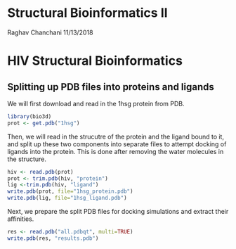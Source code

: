 Structural Bioinformatics II
================
Raghav Chanchani
11/13/2018

HIV Structural Bioinformatics
=============================

Splitting up PDB files into proteins and ligands
------------------------------------------------

We will first download and read in the 1hsg protein from PDB.

``` r
library(bio3d)
prot <- get.pdb("1hsg")
```

Then, we will read in the strucutre of the protein and the ligand bound to it, and split up these two components into separate files to attempt docking of ligands into the protein. This is done after removing the water molecules in the structure.

``` r
hiv <- read.pdb(prot)
prot <- trim.pdb(hiv, "protein")
lig <-trim.pdb(hiv, "ligand")
write.pdb(prot, file="1hsg_protein.pdb")
write.pdb(lig, file="1hsg_ligand.pdb")
```

Next, we prepare the split PDB files for docking simulations and extract their affinities.

``` r
res <- read.pdb("all.pdbqt", multi=TRUE)
write.pdb(res, "results.pdb")
```
